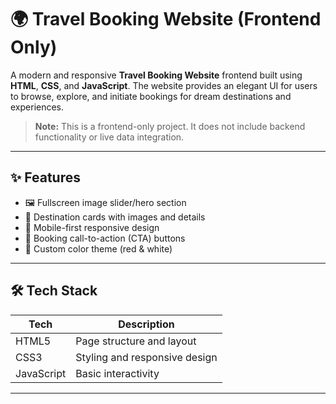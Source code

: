 # 🌍 Travel Booking Website (Frontend Only)

A modern and responsive **Travel Booking Website** frontend built using **HTML**, **CSS**, and **JavaScript**. The website provides an elegant UI for users to browse, explore, and initiate bookings for dream destinations and experiences.

> **Note:** This is a frontend-only project. It does not include backend functionality or live data integration.

---

## ✨ Features

- 🖼️ Fullscreen image slider/hero section
- 📍 Destination cards with images and details
- 📱 Mobile-first responsive design
- 📅 Booking call-to-action (CTA) buttons
- 🎨 Custom color theme (red & white)

---

## 🛠️ Tech Stack

| Tech        | Description                     |
|-------------|---------------------------------|
| HTML5       | Page structure and layout       |
| CSS3        | Styling and responsive design   |
| JavaScript  | Basic interactivity             |

---

